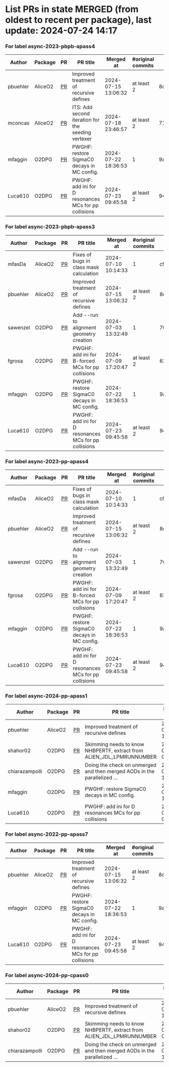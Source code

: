 # List PRs in state MERGED (from oldest to recent per package), last update: 2024-07-24 14:17 


### For label async-2023-pbpb-apass4

| Author | Package | PR | PR title | Merged at | #original commits | Merge commit |
| --- | --- | --- | --- | --- | --- | --- |
| pbuehler | AliceO2 | [PR](https://github.com/AliceO2Group/AliceO2/pull/13286) | Improved treatment of recursive defines | 2024-07-15 13:06:32 | at least 2 | 8df6e89544d1f39fc86835a39d0e427f78544aca |
| mconcas | AliceO2 | [PR](https://github.com/AliceO2Group/AliceO2/pull/13306) | ITS: Add second iteration for the seeding vertexer | 2024-07-18 23:46:57 | at least 2 | 710d1c80fe70f6c689b85d07a2153b47a2eb99aa |
| mfaggin | O2DPG | [PR](https://github.com/AliceO2Group/O2DPG/pull/1709) | PWGHF: restore SigmaC0 decays in MC config. | 2024-07-22 18:36:53 | 1 | 9a5a25405614cde2838d50565beaf000b4853c5e |
| Luca610 | O2DPG | [PR](https://github.com/AliceO2Group/O2DPG/pull/1710) | PWGHF: add ini for D resonances MCs for pp collisions | 2024-07-23 09:45:58 | at least 2 | 945d7f24b50ffef39771704ce3cd2c920504ec6a |


### For label async-2023-pbpb-apass3

| Author | Package | PR | PR title | Merged at | #original commits | Merge commit |
| --- | --- | --- | --- | --- | --- | --- |
| mfasDa | AliceO2 | [PR](https://github.com/AliceO2Group/AliceO2/pull/13282) | Fixes of bugs in class mask calculation | 2024-07-10 10:14:33 | 1 | cf732d6c73c7ae0669045a469c36f77788d6e93f |
| pbuehler | AliceO2 | [PR](https://github.com/AliceO2Group/AliceO2/pull/13286) | Improved treatment of recursive defines | 2024-07-15 13:06:32 | at least 2 | 8df6e89544d1f39fc86835a39d0e427f78544aca |
| sawenzel | O2DPG | [PR](https://github.com/AliceO2Group/O2DPG/pull/1686) | Add --run to alignment geometry creation | 2024-07-03 13:32:49 | 1 | 706946e78cd3359896402df6a88d1de80001e609 |
| fgrosa | O2DPG | [PR](https://github.com/AliceO2Group/O2DPG/pull/1693) | PWGHF: add ini for B-forced MCs for pp collisions | 2024-07-09 17:20:47 | at least 2 | 633ed6726bfaa3ef185e69e2325ead380a568c38 |
| mfaggin | O2DPG | [PR](https://github.com/AliceO2Group/O2DPG/pull/1709) | PWGHF: restore SigmaC0 decays in MC config. | 2024-07-22 18:36:53 | 1 | 9a5a25405614cde2838d50565beaf000b4853c5e |
| Luca610 | O2DPG | [PR](https://github.com/AliceO2Group/O2DPG/pull/1710) | PWGHF: add ini for D resonances MCs for pp collisions | 2024-07-23 09:45:58 | at least 2 | 945d7f24b50ffef39771704ce3cd2c920504ec6a |


### For label async-2023-pp-apass4

| Author | Package | PR | PR title | Merged at | #original commits | Merge commit |
| --- | --- | --- | --- | --- | --- | --- |
| mfasDa | AliceO2 | [PR](https://github.com/AliceO2Group/AliceO2/pull/13282) | Fixes of bugs in class mask calculation | 2024-07-10 10:14:33 | 1 | cf732d6c73c7ae0669045a469c36f77788d6e93f |
| pbuehler | AliceO2 | [PR](https://github.com/AliceO2Group/AliceO2/pull/13286) | Improved treatment of recursive defines | 2024-07-15 13:06:32 | at least 2 | 8df6e89544d1f39fc86835a39d0e427f78544aca |
| sawenzel | O2DPG | [PR](https://github.com/AliceO2Group/O2DPG/pull/1686) | Add --run to alignment geometry creation | 2024-07-03 13:32:49 | 1 | 706946e78cd3359896402df6a88d1de80001e609 |
| fgrosa | O2DPG | [PR](https://github.com/AliceO2Group/O2DPG/pull/1693) | PWGHF: add ini for B-forced MCs for pp collisions | 2024-07-09 17:20:47 | at least 2 | 633ed6726bfaa3ef185e69e2325ead380a568c38 |
| mfaggin | O2DPG | [PR](https://github.com/AliceO2Group/O2DPG/pull/1709) | PWGHF: restore SigmaC0 decays in MC config. | 2024-07-22 18:36:53 | 1 | 9a5a25405614cde2838d50565beaf000b4853c5e |
| Luca610 | O2DPG | [PR](https://github.com/AliceO2Group/O2DPG/pull/1710) | PWGHF: add ini for D resonances MCs for pp collisions | 2024-07-23 09:45:58 | at least 2 | 945d7f24b50ffef39771704ce3cd2c920504ec6a |


### For label async-2024-pp-apass1

| Author | Package | PR | PR title | Merged at | #original commits | Merge commit |
| --- | --- | --- | --- | --- | --- | --- |
| pbuehler | AliceO2 | [PR](https://github.com/AliceO2Group/AliceO2/pull/13286) | Improved treatment of recursive defines | 2024-07-15 13:06:32 | at least 2 | 8df6e89544d1f39fc86835a39d0e427f78544aca |
| shahor02 | O2DPG | [PR](https://github.com/AliceO2Group/O2DPG/pull/1680) | Skimming needs to know NHBPERTF, extract from ALIEN_JDL_LPMRUNNUMBER | 2024-06-28 09:48:29 | 1 | 8279d4b6f43552b8e0849ec53aa29e0d84d84ccb |
| chiarazampolli | O2DPG | [PR](https://github.com/AliceO2Group/O2DPG/pull/1698) | Doing the check on unmerged and then merged AODs in the parallelized … | 2024-07-15 14:27:02 | 1 | a0e472acb1032a758c0e6048263f424b3018329d |
| mfaggin | O2DPG | [PR](https://github.com/AliceO2Group/O2DPG/pull/1709) | PWGHF: restore SigmaC0 decays in MC config. | 2024-07-22 18:36:53 | 1 | 9a5a25405614cde2838d50565beaf000b4853c5e |
| Luca610 | O2DPG | [PR](https://github.com/AliceO2Group/O2DPG/pull/1710) | PWGHF: add ini for D resonances MCs for pp collisions | 2024-07-23 09:45:58 | at least 2 | 945d7f24b50ffef39771704ce3cd2c920504ec6a |


### For label async-2022-pp-apass7

| Author | Package | PR | PR title | Merged at | #original commits | Merge commit |
| --- | --- | --- | --- | --- | --- | --- |
| pbuehler | AliceO2 | [PR](https://github.com/AliceO2Group/AliceO2/pull/13286) | Improved treatment of recursive defines | 2024-07-15 13:06:32 | at least 2 | 8df6e89544d1f39fc86835a39d0e427f78544aca |
| mfaggin | O2DPG | [PR](https://github.com/AliceO2Group/O2DPG/pull/1709) | PWGHF: restore SigmaC0 decays in MC config. | 2024-07-22 18:36:53 | 1 | 9a5a25405614cde2838d50565beaf000b4853c5e |
| Luca610 | O2DPG | [PR](https://github.com/AliceO2Group/O2DPG/pull/1710) | PWGHF: add ini for D resonances MCs for pp collisions | 2024-07-23 09:45:58 | at least 2 | 945d7f24b50ffef39771704ce3cd2c920504ec6a |


### For label async-2024-pp-cpass0

| Author | Package | PR | PR title | Merged at | #original commits | Merge commit |
| --- | --- | --- | --- | --- | --- | --- |
| pbuehler | AliceO2 | [PR](https://github.com/AliceO2Group/AliceO2/pull/13286) | Improved treatment of recursive defines | 2024-07-15 13:06:32 | at least 2 | 8df6e89544d1f39fc86835a39d0e427f78544aca |
| shahor02 | O2DPG | [PR](https://github.com/AliceO2Group/O2DPG/pull/1680) | Skimming needs to know NHBPERTF, extract from ALIEN_JDL_LPMRUNNUMBER | 2024-06-28 09:48:29 | 1 | 8279d4b6f43552b8e0849ec53aa29e0d84d84ccb |
| chiarazampolli | O2DPG | [PR](https://github.com/AliceO2Group/O2DPG/pull/1698) | Doing the check on unmerged and then merged AODs in the parallelized … | 2024-07-15 14:27:02 | 1 | a0e472acb1032a758c0e6048263f424b3018329d |
